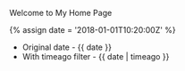 Welcome to My Home Page

{% assign date = '2018-01-01T10:20:00Z' %}

- Original date - {{ date }}
- With timeago filter - {{ date | timeago }}